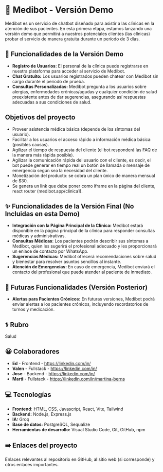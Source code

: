 
# :robot: Medibot - Versión Demo 

Medibot es un servicio de chatbot diseñado para asistir a las clínicas en la atención de sus pacientes. En esta primera etapa, estamos lanzando una versión demo que permitirá a nuestros potenciales clientes (las clínicas) probar el servicio de manera gratuita durante un período de 3 días.


## :mechanical_arm: Funcionalidades de la Versión Demo
* **Registro de Usuarios:** El personal de la clínica puede registrarse en nuestra plataforma para acceder al servicio de Medibot.
* **Chat Gratuito:** Los usuarios registrados pueden chatear con Medibot sin cargo durante el período de prueba.
* **Consultas Personalizadas:** Medibot pregunta a los usuarios sobre alergias, enfermedades crónicas/agudas y cualquier condición de salud preexistente antes de dar sugerencias, asegurando así respuestas adecuadas a sus condiciones de salud.
## Objetivos del proyecto
* Proveer asistencia médica básica (depende de los síntomas del usuario).
* Facilitar a los usuarios el acceso rápido a información médica básica (posibles causas).
* Agilizar el tiempo de respuesta del cliente (el bot responderá las FAQ de la manera más rápida posible).
* Agilizar la comunicación rápida del usuario con el cliente, es decir, el bot puede generar en tiempo real un botón de llamada o mensaje de emergencia según sea la necesidad del cliente.
* Monetización del producto: se cobra un plan único de manera mensual de $30.
* Se genera un link que debe poner como iframe en la página del cliente, react router (medibot.app/clinica1).
## :sparkles: Funcionalidades de la Versión Final (No Incluidas en esta Demo)
* **Integración con la Página Principal de la Clínica:** Medibot estará disponible en la página principal de la clínica para responder consultas médicas y administrativas.
* **Consultas Médicas:** Los pacientes podrán describir sus síntomas a Medibot, quien les sugerirá el profesional adecuado y les proporcionará un enlace de contacto por WhatsApp.
* **Sugerencias Médicas:** Medibot ofrecerá recomendaciones sobre salud y bienestar para resolver asuntos sencillos al instante.
* **Atención de Emergencias:** En caso de emergencia, Medibot enviará el contacto del profesional que puede atender al paciente de inmediato.
## :loudspeaker: Futuras Funcionalidades (Versión Posterior)
* **Alertas para Pacientes Crónicos:** En futuras versiones, Medibot podrá enviar alertas a los pacientes crónicos, incluyendo recordatorios de turnos y medicación.
## :medical_symbol: Rubro
Salud
## :grinning: Colaboradores
* **Ed** - Frontend - https://linkedin.com/in/
* **Valen** - Fullstack - https://linkedin.com/in/
* **Jose** - Backend - https://linkedin.com/in/
* **Marti** - Fullstack - https://linkedin.com/in/martina-berns
## :computer: Tecnologías
* **Frontend:** HTML, CSS, Javascript, React, Vite, Tailwind
* **Backend:** Node.js, Express.js 
* **IA:** Groq
* **Base de datos:** PostgreSQL, Sequalize
* **Herramientas de desarrollo:** Visual Studio Code, Git, GitHub, npm
## :arrow_right: Enlaces del proyecto
Enlaces relevantes al repositorio en GitHub, al sitio web (si corresponde) y otros enlaces importantes.
